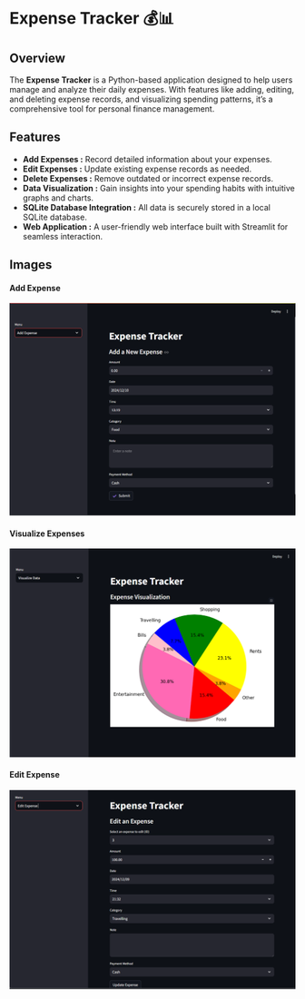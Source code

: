 # Expense Tracker 💰📊

## Overview

The **Expense Tracker** is a Python-based application designed to help users manage and analyze their daily expenses. With features like adding, editing, and deleting expense records, and visualizing spending patterns, it’s a comprehensive tool for personal finance management.

## Features

- **Add Expenses :** Record detailed information about your expenses.
- **Edit Expenses :** Update existing expense records as needed.
- **Delete Expenses :** Remove outdated or incorrect expense records.
- **Data Visualization :** Gain insights into your spending habits with intuitive graphs and charts.
- **SQLite Database Integration :** All data is securely stored in a local SQLite database.
- **Web Application :** A user-friendly web interface built with Streamlit for seamless interaction.

## Images

#### Add Expense
![](static/images/add.png)

#### Visualize Expenses
![](static/images/visual.png)

#### Edit Expense
![](static/images/edit.png)


